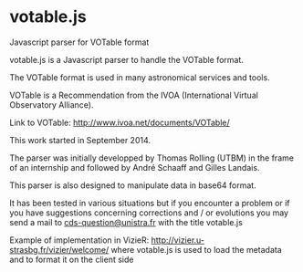 # votable.js

Javascript parser for VOTable format

votable.js is a Javascript parser to handle the VOTable format.

The VOTable format is used in many astronomical services and tools.

VOTable is a Recommendation from the IVOA (International Virtual Observatory Alliance).

Link to VOTable: http://www.ivoa.net/documents/VOTable/

This work started in September 2014.

The parser was initially developped by Thomas Rolling (UTBM) in the frame of an internship and followed by André Schaaff and Gilles Landais.

This parser is also designed to manipulate data in base64 format.

It has been tested in various situations but if you encounter a problem or if you have suggestions concerning corrections and / or evolutions you may send a mail to cds-question@unistra.fr with the title votable.js

Example of implementation in VizieR: http://vizier.u-strasbg.fr/vizier/welcome/
where votable.js is used to load the metadata and to format it on the client side

